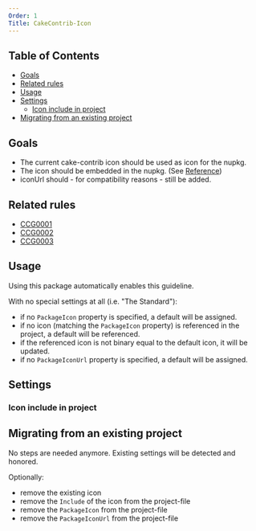 ```yaml
---
Order: 1
Title: CakeContrib-Icon
---
```


<!-- START doctoc generated TOC please keep comment here to allow auto update -->
<!-- DON'T EDIT THIS SECTION, INSTEAD RE-RUN doctoc TO UPDATE -->
## Table of Contents

- [Goals](#goals)
- [Related rules](#related-rules)
- [Usage](#usage)
- [Settings](#settings)
  - [Icon include in project](#icon-include-in-project)
- [Migrating from an existing project](#migrating-from-an-existing-project)

<!-- END doctoc generated TOC please keep comment here to allow auto update -->

## Goals

* The current cake-contrib icon should be used as icon for the nupkg.
* The icon should be embedded in the nupkg. (See [Reference](https://docs.microsoft.com/en-us/nuget/reference/nuspec#icon))
* iconUrl should - for compatibility reasons - still be added.

## Related rules

 * [CCG0001](../rules/ccg0001)
 * [CCG0002](../rules/ccg0002)
 * [CCG0003](../rules/ccg0003)

## Usage

Using this package automatically enables this guideline.

With no special settings at all (i.e. "The Standard"):
* if no `PackageIcon` property is specified, a default will be assigned.
* if no icon (matching the `PackageIcon` property) is referenced in the project, a default will be referenced.
* if the referenced icon is not binary equal to the default icon, it will be updated.
* if no `PackageIconUrl` property is specified, a default will be assigned.

## Settings

### Icon include in project
<?! Include "../settings/fragments/IconOmitImport.md" /?>

## Migrating from an existing project

No steps are needed anymore. Existing settings will be detected and honored.

Optionally:
* remove the existing icon
* remove the `Include` of the icon from the project-file
* remove the `PackageIcon` from the project-file
* remove the `PackageIconUrl` from the project-file
